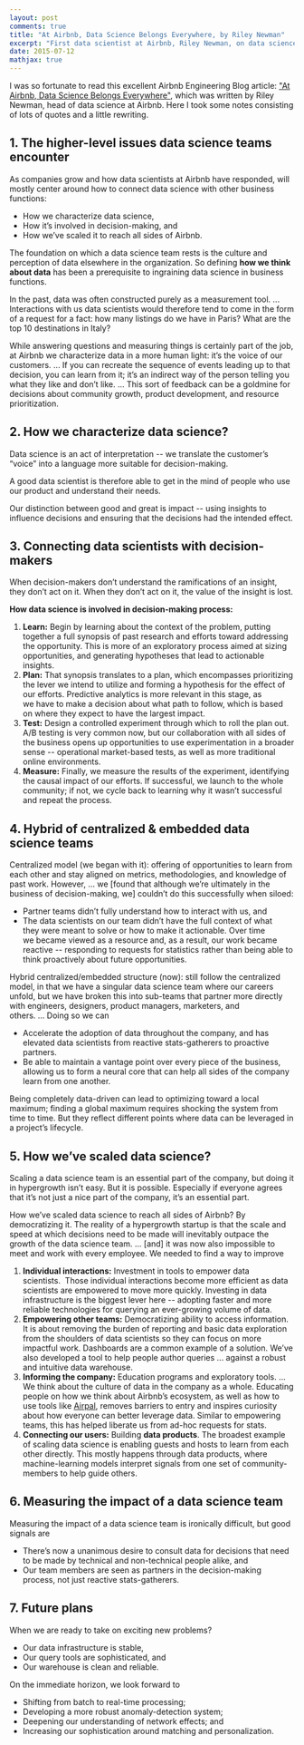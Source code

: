 ```yaml
---
layout: post
comments: true
title: "At Airbnb, Data Science Belongs Everywhere, by Riley Newman"
excerpt: "First data scientist at Airbnb, Riley Newman, on data science team."
date: 2015-07-12
mathjax: true
---
```


I was so fortunate to read this excellent Airbnb Engineering Blog article: ["At Airbnb, Data Science Belongs Everywhere"](http://nerds.airbnb.com/scaling-data-science/), which was written by Riley Newman, head of data science at Airbnb. Here I took some notes consisting of lots of quotes and a little rewriting.

## 1. The higher-level issues data science teams encounter

As companies grow and how data scientists at Airbnb have responded, will mostly center around how to connect data science with other business functions:

- How we characterize data science,
- How it’s involved in decision-making, and
- How we’ve scaled it to reach all sides of Airbnb.

The foundation on which a data science team rests is the culture and perception of data elsewhere in the organization. So defining **how we think about data** has been a prerequisite to ingraining data science in business functions.

In the past, data was often constructed purely as a measurement tool. ... Interactions with us data scientists would therefore tend to come in the form of a request for a fact: how many listings do we have in Paris? What are the top 10 destinations in Italy?

While answering questions and measuring things is certainly part of the job, at Airbnb we characterize data in a more human light: it’s the voice of our customers. ... If you can recreate the sequence of events leading up to that decision, you can learn from it; it’s an indirect way of the person telling you what they like and don’t like. ... This sort of feedback can be a goldmine for decisions about community growth, product development, and resource prioritization.

## 2. How we characterize data science?

Data science is an act of interpretation -- we translate the customer’s “voice” into a language more suitable for decision-making.

A good data scientist is therefore able to get in the mind of people who use our product and understand their needs.

Our distinction between good and great is impact -- using insights to influence decisions and ensuring that the decisions had the intended effect.

## 3. Connecting data scientists with decision-makers

When decision-makers don’t understand the ramifications of an insight, they don’t act on it. When they don’t act on it, the value of the insight is lost.

**How data science is involved in decision-making process:**

1. **Learn:** Begin by learning about the context of the problem, putting together a full synopsis of past research and efforts toward addressing the opportunity. This is more of an exploratory process aimed at sizing opportunities, and generating hypotheses that lead to actionable insights.
2. **Plan:** That synopsis translates to a plan, which encompasses prioritizing the lever we intend to utilize and forming a hypothesis for the effect of our efforts. Predictive analytics is more relevant in this stage, as we have to make a decision about what path to follow, which is based on where they expect to have the largest impact.
3. **Test:** Design a controlled experiment through which to roll the plan out. A/B testing is very common now, but our collaboration with all sides of the business opens up opportunities to use experimentation in a broader sense -- operational market-based tests, as well as more traditional online environments.
4. **Measure:** Finally, we measure the results of the experiment, identifying the causal impact of our efforts. If successful, we launch to the whole community; if not, we cycle back to learning why it wasn’t successful and repeat the process.

## 4. Hybrid of centralized & embedded data science teams

Centralized model (we began with it): offering of opportunities to learn from each other and stay aligned on metrics, methodologies, and knowledge of past work. However, ... we [found that although we’re ultimately in the business of decision-making, we] couldn’t do this successfully when siloed:

- Partner teams didn’t fully understand how to interact with us, and
- The data scientists on our team didn’t have the full context of what they were meant to solve or how to make it actionable. Over time we became viewed as a resource and, as a result, our work became reactive -- responding to requests for statistics rather than being able to think proactively about future opportunities.

Hybrid centralized/embedded structure (now): still follow the centralized model, in that we have a singular data science team where our careers unfold, but we have broken this into sub-teams that partner more directly with engineers, designers, product managers, marketers, and others. ... Doing so we can

- Accelerate the adoption of data throughout the company, and has elevated data scientists from reactive stats-gatherers to proactive partners.
- Be able to maintain a vantage point over every piece of the business, allowing us to form a neural core that can help all sides of the company learn from one another.

Being completely data-driven can lead to optimizing toward a local maximum; finding a global maximum requires shocking the system from time to time. But they reflect different points where data can be leveraged in a project’s lifecycle.

## 5. How we’ve scaled data science?

Scaling a data science team is an essential part of the company, but doing it in hypergrowth isn’t easy. But it is possible. Especially if everyone agrees that it’s not just a nice part of the company, it’s an essential part.

How we’ve scaled data science to reach all sides of Airbnb? By democratizing it. The reality of a hypergrowth startup is that the scale and speed at which decisions need to be made will inevitably outpace the growth of the data science team. ... [and] it was now also impossible to meet and work with every employee. We needed to find a way to improve

1. **Individual interactions:** Investment in tools to empower data scientists.  Those individual interactions become more efficient as data scientists are empowered to move more quickly. Investing in data infrastructure is the biggest lever here -- adopting faster and more reliable technologies for querying an ever-growing volume of data.
2. **Empowering other teams:** Democratizing ability to access information. It is about removing the burden of reporting and basic data exploration from the shoulders of data scientists so they can focus on more impactful work. Dashboards are a common example of a solution. We’ve also developed a tool to help people author queries ... against a robust and intuitive data warehouse.
3. **Informing the company:** Education programs and exploratory tools. ... We think about the culture of data in the company as a whole. Educating people on how we think about Airbnb’s ecosystem, as well as how to use tools like [Airpal](http://nerds.airbnb.com/airpal/), removes barriers to entry and inspires curiosity about how everyone can better leverage data. Similar to empowering teams, this has helped liberate us from ad-hoc requests for stats.
4. **Connecting our users:** Building **data products**. The broadest example of scaling data science is enabling guests and hosts to learn from each other directly. This mostly happens through data products, where machine-learning models interpret signals from one set of community-members to help guide others.

## 6. Measuring the impact of a data science team

Measuring the impact of a data science team is ironically difficult, but good signals are

- There’s now a unanimous desire to consult data for decisions that need to be made by technical and non-technical people alike, and
- Our team members are seen as partners in the decision-making process, not just reactive stats-gatherers.

## 7. Future plans

When we are ready to take on exciting new problems?

- Our data infrastructure is stable,
- Our query tools are sophisticated, and
- Our warehouse is clean and reliable.

On the immediate horizon, we look forward to

- Shifting from batch to real-time processing;
- Developing a more robust anomaly-detection system;
- Deepening our understanding of network effects; and
- Increasing our sophistication around matching and personalization.

